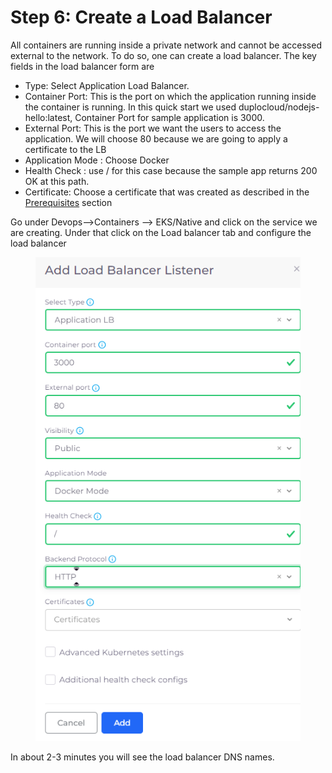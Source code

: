 # Step 6: Create a Load Balancer

All containers are running inside a private network and cannot be accessed external to the network. To do so, one can create a load balancer. The key fields in the load balancer form are

* Type: Select Application Load Balancer.
* Container Port: This is the port on which the application running inside the container is running. In this quick start we used duplocloud/nodejs-hello:latest, Container Port for sample application is 3000.
* External Port: This is the port we want the users to access the application. We will choose 80 because we are going to apply a certificate to the LB
* Application Mode : Choose Docker
* Health Check : use / for this case because the sample app returns 200 OK at this path.
* Certificate: Choose a certificate that was created as described in the [Prerequisites](https://docs.duplocloud.com/docs/aws/prerequisites/acm-certificate) section&#x20;

Go under Devops-->Containers --> EKS/Native and click on the service we are creating. Under that click on the Load balancer tab and configure the load balancer



<figure><img src="../../../.gitbook/assets/image (27).png" alt=""><figcaption></figcaption></figure>

In about 2-3 minutes you will see the load balancer DNS names.&#x20;
